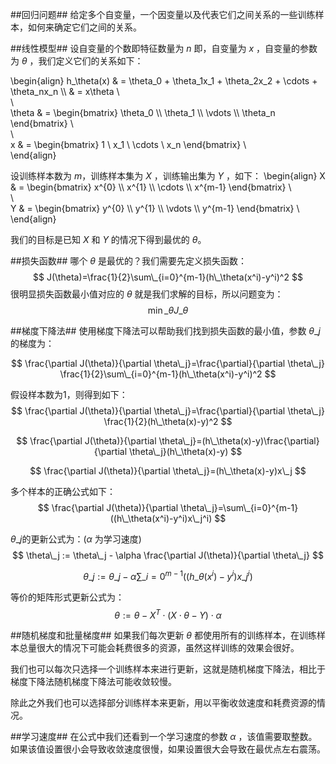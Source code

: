 

##回归问题##
给定多个自变量，一个因变量以及代表它们之间关系的一些训练样本，如何来确定它们之间的关系。

##线性模型##
设自变量的个数即特征数量为 $n$ 即，自变量为 $x$ ，自变量的参数为 $\theta$ ，我们定义它们的关系如下：

\begin{align}
h\_\theta(x) & = \theta\_0 + \theta\_1x\_1 + \theta\_2x\_2 + \cdots + \theta\_nx\_n \\\\
& = x\theta  \\\
\\\
\theta & =
\begin{bmatrix}
\theta\_0 \\\\
\theta\_1 \\\\
\vdots    \\\\
\theta\_n
\end{bmatrix}
\\\
\\\
x & =
\begin{bmatrix}
1 \ x\_1 \ \cdots \ x\_n
\end{bmatrix}
\\\
\end{align}

设训练样本数为 $m$，训练样本集为 $X$ ，训练输出集为 $Y$ ，如下：
\begin{align}
X & =
\begin{bmatrix}
x^{0}  \\\\
x^{1}  \\\\
\cdots \\\\
x^{m-1}
\end{bmatrix}
\\\
\\\
Y & =
\begin{bmatrix}
y^{0}       \\\\
y^{1}       \\\\
\vdots        \\\\
y^{m-1}
\end{bmatrix}
\\\
\end{align}

我们的目标是已知 $X$ 和 $Y$ 的情况下得到最优的 $\theta$。

##损失函数##
哪个 $\theta$ 是最优的？我们需要先定义损失函数：
$$
J(\theta)=\frac{1}{2}\sum\_{i=0}^{m-1}(h\_\theta(x^i)-y^i)^2
$$
很明显损失函数最小值对应的 $\theta$ 就是我们求解的目标，所以问题变为：
$$
\min\_\theta J\_\theta
$$

##梯度下降法##
使用梯度下降法可以帮助我们找到损失函数的最小值，参数 $\theta\_j$的梯度为：

$$
\frac{\partial J(\theta)}{\partial \theta\_j}=\frac{\partial}{\partial \theta\_j} \frac{1}{2}\sum\_{i=0}^{m-1}(h\_\theta(x^i)-y^i)^2
$$

假设样本数为1，则得到如下：
$$
\frac{\partial J(\theta)}{\partial \theta\_j}=\frac{\partial}{\partial \theta\_j} \frac{1}{2}(h\_\theta(x)-y)^2
$$

$$
\frac{\partial J(\theta)}{\partial \theta\_j}=(h\_\theta(x)-y)\frac{\partial}{\partial \theta\_j}(h\_\theta(x)-y)
$$

$$
\frac{\partial J(\theta)}{\partial \theta\_j}=(h\_\theta(x)-y)x\_j
$$

多个样本的正确公式如下：
$$
\frac{\partial J(\theta)}{\partial \theta\_j}=\sum\_{i=0}^{m-1}((h\_\theta(x^i)-y^i)x\_j^i)
$$

$\theta\_j$的更新公式为：($\alpha$ 为学习速度)
$$
\theta\_j := \theta\_j - \alpha \frac{\partial J(\theta)}{\partial \theta\_j}
$$

$$
\theta\_j := \theta\_j - \alpha \sum\_{i=0}^{m-1}((h\_\theta(x^i)-y^i)x\_j^i)
$$

等价的矩阵形式更新公式为：
$$
\theta := \theta - X^T \cdot (X \cdot \theta-Y) \cdot \alpha
$$

##随机梯度和批量梯度##
如果我们每次更新 $\theta$ 都使用所有的训练样本，在训练样本总量很大的情况下可能会耗费很多的资源，虽然这样训练的效果会很好。

我们也可以每次只选择一个训练样本来进行更新，这就是随机梯度下降法，相比于梯度下降法随机梯度下降法可能收敛较慢。

除此之外我们也可以选择部分训练样本来更新，用以平衡收敛速度和耗费资源的情况。

##学习速度##
在公式中我们还看到一个学习速度的参数 $\alpha$ ，该值需要取整数。如果该值设置很小会导致收敛速度很慢，如果设置很大会导致在最优点左右震荡。


